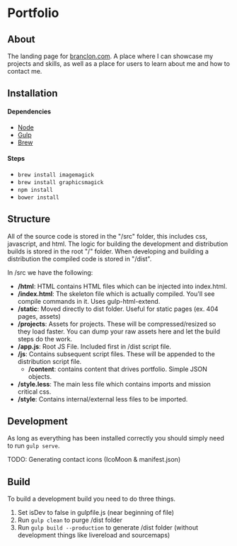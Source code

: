 # Portfolio 

## About
The landing page for [branclon.com](http://www.branclon.com). A place where I can showcase my projects and skills, as well as a place for users to learn about me and how to contact me.

## Installation
#### Dependencies
* [Node](http://nodejs.org)
* [Gulp](http://gulpjs.com/)
* [Brew](http://brew.sh/)

#### Steps
* `brew install imagemagick`
* `brew install graphicsmagick`
* `npm install`
* `bower install`

## Structure
All of the source code is stored in the "/src" folder, this includes css, javascript, and html. The logic for building the development and distribution builds is stored in the root "/" folder. When developing and building a distribution the compiled code is stored in "/dist".

In /src we have the following:
* **/html**: HTML contains HTML files which can be injected into index.html.
* **/index.html**: The skeleton file which is actually compiled. You'll see compile commands in it. Uses gulp-html-extend.
* **/static**: Moved directly to dist folder. Useful for static pages (ex.  404 pages, assets)
* **/projects**: Assets for projects. These will be compressed/resized so they load faster. You can dump your raw assets here and let the build steps do the work.
* **/app.js**: Root JS File. Included first in /dist script file.
* **/js**: Contains subsequent script files. These will be appended to the distribution script file.
	* **/content**: contains content that drives portfolio. Simple JSON objects.
* **/style.less**: The main less file which contains imports and mission critical css.
* **/style**: Contains internal/external less files to be imported.

## Development
As long as everything has been installed correctly you should simply need to run `gulp serve`.

TODO: Generating contact icons (IcoMoon & manifest.json)

## Build
To build a development build you need to do three things.
1. Set isDev to false in gulpfile.js (near beginning of file)
2. Run `gulp clean` to purge /dist folder
3. Run `gulp build --production` to generate /dist folder (without development things like livereload and sourcemaps)